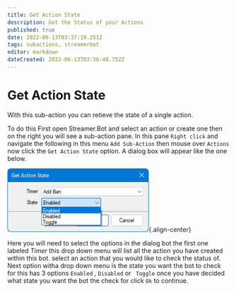 ```yaml
---
title: Get Action State 
description: Get the Status of your Actions
published: true
date: 2022-06-13T03:37:19.251Z
tags: subactions, streamerbot
editor: markdown
dateCreated: 2022-06-13T03:36:48.752Z
---
```


# Get Action State

With this sub-action you can retieve the state of a single action.

To do this First open Streamer.Bot and select an action or create one then on the right you will see a sub-action pane. In this pane `Right click` and navigate the following in this menu `Add Sub-Action` then mouse over `Actions` now click the `Get Action State` option. A dialog box will appear like the one below.

![get-action-state.png](/get-action-state/get-action-state.png){.align-center}

Here you will need to select the options in the dialog bot the first one labeled *Timer*  this drop down menu will list all the action you have created within this bot. select an action that you would like to check the status of. Next option witha drop down menu is the state you want the bot to check for this has 3 options `Enabled` , `Disabled` or ` Toggle` once you have decided what state you want the bot the check for click `Ok` to continue. 

